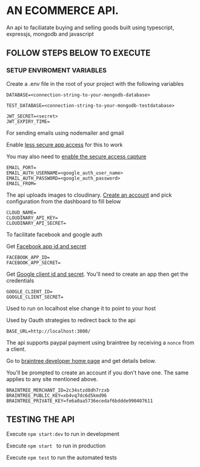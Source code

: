 # AN ECOMMERCE API.

An api to faciliatate buying and selling goods built using typescript, expressjs, mongodb and javascript

## FOLLOW STEPS BELOW TO EXECUTE

### SETUP ENVIROMENT VARIABLES

Create a .env file in the root of your project with the following variables

```
DATABASE=<connection-string-to-your-mongodb-database>

TEST_DATABASE=<connection-string-to-your-mongodb-testdatabase>

JWT_SECRET=<secret>
JWT_EXPIRY_TIME=

```
For sending emails using nodemailer and gmail

Enable [less secure app access](https://accounts.google.com/b/0/displayunlockcaptcha) for this to work

You may also need to [enable the secure access capture](https://accounts.google.com/b/0/displayunlockcaptcha)

```
EMAIL_PORT=
EMAIL_AUTH_USERNAME=<google_auth_user_name>
EMAIL_AUTH_PASSWORD=<google_auth_password>
EMAIL_FROM=
```

The api uploads images to cloudinary. [Create an account](https://accounts.google.com/b/0/displayunlockcaptcha) and pick configuration from the dashboard to fill below
```
CLOUD_NAME=
CLOUDINARY_API_KEY=
CLOUDINARY_API_SECRET=
```

To facilitate facebook and google auth

Get [Facebook app id and secret](https://developers.facebook.com/apps/364856984821018/settings/basic/)

```
FACEBOOK_APP_ID=
FACEBOOK_APP_SECRET=
```

Get [Google client id and secret](https://console.cloud.google.com/apis/credentials). You'll need to create an app then get the credentials

```
GOOGLE_CLIENT_ID=
GOOGLE_CLIENT_SECRET=
```

Used to run on localhost else change it to point to your host

Used by Oauth strategies to redirect back to the api

```
BASE_URL=http://localhost:3000/
```

The api supports paypal payment using braintree by receiving a ```nonce``` from a client.

Go to [braintree developer home page](https://sandbox.braintreegateway.com/merchants/x4r6zcxfjwygzdph/home) and get details below.

You'll be prompted to create an account if you don't have one. The same applies to any site mentioned above.

```
BRAINTREE_MERCHANT_ID=2c34stzd8dh7rzxb
BRAINTREE_PUBLIC_KEY=xb4vq7dc6d5kmd96
BRAINTREE_PRIVATE_KEY=fe6a0aa5736ecedaf6bddde990407611
```

## TESTING THE API

Execute ```npm start:dev``` to run in development

Execute ```npm start ``` to run in production

Execute ``` npm test ``` to run the automated tests